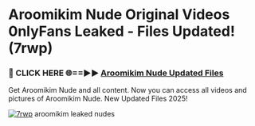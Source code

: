 # Aroomikim Nude Original Videos 0nlyFans Leaked - Files Updated! (7rwp)

<h3>🔴 CLICK HERE 🌐==►► <a href="https://tinyurl.com/4mcuefdz" rel="nofollow">Aroomikim Nude Updated Files</a></h3>

Get Aroomikim Nude and all content. Now you can access all videos and pictures of Aroomikim Nude. New Updated Files 2025!

[![7rwp](https://i.imgur.com/StAQSOY.gif)](https://tinyurl.com/4mcuefdz)
aroomikim leaked nudes